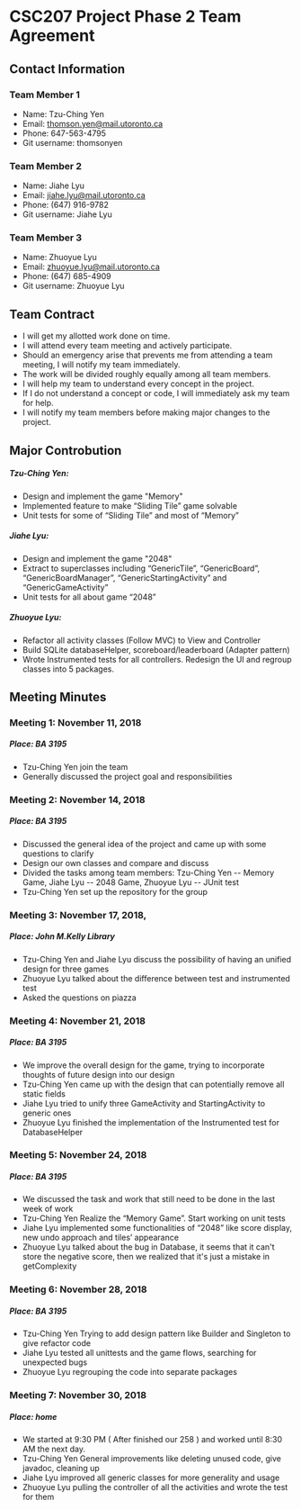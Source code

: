 # CSC207 Project Phase 2 Team Agreement

## Contact Information

### Team Member 1
* Name: Tzu-Ching Yen
* Email: thomson.yen@mail.utoronto.ca
* Phone: 647-563-4795
* Git username: thomsonyen 

### Team Member 2
* Name: Jiahe Lyu
* Email: jiahe.lyu@mail.utoronto.ca
* Phone: (647) 916-9782
* Git username: Jiahe Lyu

### Team Member 3
* Name: Zhuoyue Lyu
* Email: zhuoyue.lyu@mail.utoronto.ca
* Phone: (647) 685-4909
* Git username: Zhuoyue Lyu

## Team Contract
* I will get my allotted work done on time.
* I will attend every team meeting and actively participate.
* Should an emergency arise that prevents me from attending a team meeting, I will notify my team immediately.
* The work will be divided roughly equally among all team members.
* I will help my team to understand every concept in the project.
* If I do not understand a concept or code, I will immediately ask my team for help.
* I will notify my team members before making major changes to the project.

## Major Controbution
##### Tzu-Ching Yen: 
* Design and implement the game "Memory"
* Implemented feature to make “Sliding Tile” game solvable
* Unit tests for some of “Sliding Tile” and most of “Memory”
##### Jiahe Lyu:
* Design and implement the game "2048"
* Extract to superclasses including “GenericTile”, “GenericBoard”, “GenericBoardManager”, “GenericStartingActivity” and “GenericGameActivity”
* Unit tests for all about game “2048”
##### Zhuoyue Lyu:
* Refactor all activity classes (Follow MVC) to View and Controller
* Build SQLite databaseHelper, scoreboard/leaderboard (Adapter pattern) 
* Wrote Instrumented tests for all controllers. Redesign the UI and regroup classes into 5 packages.


## Meeting Minutes

### Meeting 1: November 11, 2018
##### Place: BA 3195
* Tzu-Ching Yen join the team
* Generally discussed the project goal and responsibilities

### Meeting 2: November 14, 2018
##### Place: BA 3195
* Discussed the general idea of the project and came up with some questions to clarify
* Design our own classes and compare and discuss
* Divided the tasks among team members: Tzu-Ching Yen -- Memory Game, Jiahe Lyu -- 2048 Game, Zhuoyue Lyu -- JUnit test
* Tzu-Ching Yen set up the repository for the group

### Meeting 3: November 17, 2018, 
##### Place: John M.Kelly Library
* Tzu-Ching Yen and Jiahe Lyu discuss the possibility of having an unified design for three games
* Zhuoyue Lyu talked about the difference between test and instrumented test
* Asked the questions on piazza

### Meeting 4: November 21, 2018
##### Place: BA 3195
* We improve the overall design for the game, trying to incorporate thoughts of future design into our design
* Tzu-Ching Yen came up with the design that can potentially remove all static fields
* Jiahe Lyu tried to unify three GameActivity and StartingActivity to generic ones
* Zhuoyue Lyu finished the implementation of the Instrumented test for DatabaseHelper

### Meeting 5: November 24, 2018
##### Place: BA 3195
* We discussed the task and work that still need to be done in the last week of work 
* Tzu-Ching Yen Realize the “Memory Game”. Start working on unit tests
* Jiahe Lyu implemented some functionalities of “2048” like score display, new undo approach and tiles’ appearance
* Zhuoyue Lyu talked about the bug in Database, it seems that it can't store the negative score, then we realized that it's just a mistake in getComplexity

### Meeting 6: November 28, 2018
##### Place: BA 3195
* Tzu-Ching Yen Trying to add design pattern like Builder and Singleton to give refactor code
* Jiahe Lyu tested all unittests and the game flows, searching for unexpected bugs
* Zhuoyue Lyu regrouping the code into separate packages

### Meeting 7: November 30, 2018
##### Place: home

* We started at 9:30 PM ( After finished our 258 ) and worked until 8:30 AM the next day.
* Tzu-Ching Yen General improvements like deleting unused code, give javadoc, cleaning up
* Jiahe Lyu improved all generic classes for more generality and usage
* Zhuoyue Lyu pulling the controller of all the activities and wrote the test for them




